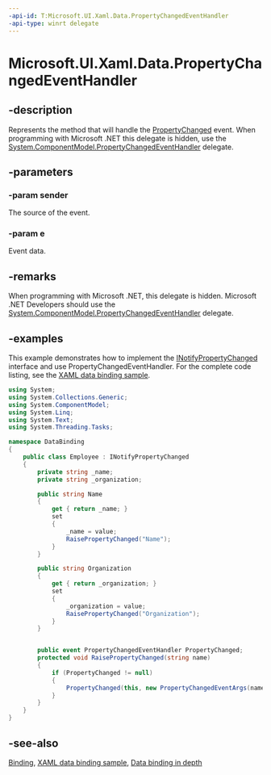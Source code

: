 ```yaml
---
-api-id: T:Microsoft.UI.Xaml.Data.PropertyChangedEventHandler
-api-type: winrt delegate
---
```

<!-- Delegate syntax.
public delegate void PropertyChangedEventHandler(System.Object sender, Windows.UI.Xaml.Data.PropertyChangedEventArgs e)
-->
# Microsoft.UI.Xaml.Data.PropertyChangedEventHandler

## -description
Represents the method that will handle the [PropertyChanged](inotifypropertychanged_propertychanged.md) event. When programming with Microsoft .NET this delegate is hidden, use the [System.ComponentModel.PropertyChangedEventHandler](/dotnet/api/system.componentmodel.propertychangedeventhandler?view=dotnet-uwp-10.0&preserve-view=true) delegate.

## -parameters
### -param sender
The source of the event.

### -param e
Event data.


## -remarks
When programming with Microsoft .NET, this delegate is hidden. Microsoft .NET Developers should use the [System.ComponentModel.PropertyChangedEventHandler](/dotnet/api/system.componentmodel.propertychangedeventhandler?view=dotnet-uwp-10.0&preserve-view=true) delegate.

## -examples
This example demonstrates how to implement the [INotifyPropertyChanged](inotifypropertychanged.md) interface and use PropertyChangedEventHandler. For the complete code listing, see the [XAML data binding sample](https://github.com/Microsoft/Windows-universal-samples/tree/master/Samples/XamlBind).

```csharp
using System;
using System.Collections.Generic;
using System.ComponentModel;
using System.Linq;
using System.Text;
using System.Threading.Tasks;

namespace DataBinding
{
    public class Employee : INotifyPropertyChanged 
    {
        private string _name;
        private string _organization;

        public string Name
        {
            get { return _name; }
            set
            {
                _name = value;
                RaisePropertyChanged("Name");
            }
        }

        public string Organization
        {
            get { return _organization; }
            set
            {
                _organization = value;
                RaisePropertyChanged("Organization");
            }
        }


        public event PropertyChangedEventHandler PropertyChanged;
        protected void RaisePropertyChanged(string name)
        {
            if (PropertyChanged != null)
            {
                PropertyChanged(this, new PropertyChangedEventArgs(name));
            }
        }
    }
}

```



## -see-also
[Binding](binding.md), [XAML data binding sample](https://github.com/Microsoft/Windows-universal-samples/tree/master/Samples/XamlBind), [Data binding in depth](/windows/uwp/data-binding/data-binding-in-depth)
